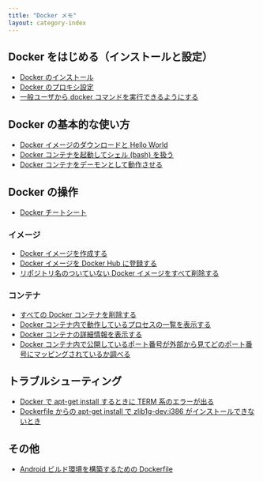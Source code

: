 ```yaml
---
title: "Docker メモ"
layout: category-index
---
```


Docker をはじめる（インストールと設定）
----
* [Docker のインストール](install.html)
* [Docker のプロキシ設定](proxy.html)
* [一般ユーザから docker コマンドを実行できるようにする](run-docker-without-root.html)


Docker の基本的な使い方
----
* [Docker イメージのダウンロードと Hello World](download-image.html)
* [Docker コンテナを起動してシェル (bash) を扱う](run-container.html)
* [Docker コンテナをデーモンとして動作させる](run-container-as-daemon.html)


Docker の操作
----
* [Docker チートシート](cheatsheet.html)

### イメージ
* [Docker イメージを作成する](create-image.html)
* [Docker イメージを Docker Hub に登録する](register-image-to-dockerhub.html)
* [リポジトリ名のついていない Docker イメージをすべて削除する](remove-unnamed-images.html)

### コンテナ
* [すべての Docker コンテナを削除する](remove-all-containers.html)
* [Docker コンテナ内で動作しているプロセスの一覧を表示する](list-processes.html)
* [Docker コンテナの詳細情報を表示する](inspect-container.html)
* [Docker コンテナ内で公開しているポート番号が外部から見てどのポート番号にマッピングされているか調べる](port-mappings.html)


トラブルシューティング
----
* [Docker で apt-get install するときに TERM 系のエラーが出る](term-error.html)
* [Dockerfile からの apt-get install で zlib1g-dev:i386 がインストールできないとき](zlib-error.html)


その他
----
* [Android ビルド環境を構築するための Dockerfile](dockerfile-for-android.html)

